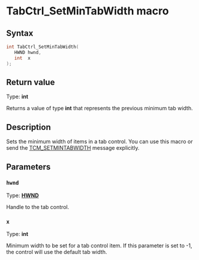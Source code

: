 # TabCtrl_SetMinTabWidth macro

## Syntax

```cpp
int TabCtrl_SetMinTabWidth(
   HWND hwnd,
   int  x
);
```

## Return value

Type: **int**

Returns a value of type **int** that represents the previous minimum tab width.

## Description

Sets the minimum width of items in a tab control. You can use this macro or send the [TCM_SETMINTABWIDTH](https://learn.microsoft.com/windows/desktop/Controls/tcm-setmintabwidth) message explicitly.

## Parameters

### `hwnd`

Type: **[HWND](https://learn.microsoft.com/windows/desktop/WinProg/windows-data-types)**

Handle to the tab control.

### `x`

Type: **int**

Minimum width to be set for a tab control item. If this parameter is set to -1, the control will use the default tab width.